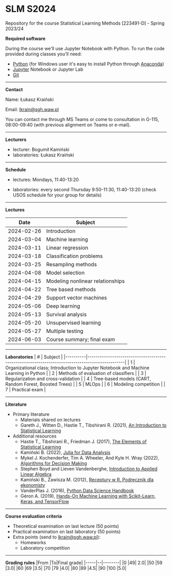 # SLM S2024
Repository for the course Statistical Learning Methods [223491-D] - Spring 2023/24

**Required software**

During the course we'll use Jupyter Notebook with Python. 
To run the code provided during classes you'll need:
* [Python](https://www.python.org/downloads/) (for Windows user it's easy to install Python through [Anaconda](https://anaconda.org/))
* [Jupyter](https://jupyter.org/install) Notebook or Jupyter Lab
* [Git](https://git-scm.com/)

---
**Contact**

Name: Łukasz Kraiński

Email: lkrain@sgh.waw.pl

You can contact me through MS Teams or come to consultation in G-115, 08:00-09:40 (with previous alignment on Teams or e-mail).

---
**Lecturers**

* lecturer: Bogumił Kamiński
* laboratories: Łukasz Kraiński

---
**Schedule**

* lectures: Mondays, 11:40-13:20

* laboratories: every second Thursday 9:50-11:30, 11:40-13:20 (check USOS schedule for your group for details)

---
**Lectures**

|     Date          |     Subject                                                                      |
|-------------------|----------------------------------------------------------------------------------|
|     2024-02-26    |     Introduction                        |
|     2024-03-04    |     Machine learning                    |
|     2024-03-11    |     Linear regression                   |
|     2024-03-18    |     Classification problems             |
|     2024-03-25    |     Resampling methods                  |
|     2024-04-08    |     Model selection                     |
|     2024-04-15    |     Modeling nonlinear relationships    |
|     2024-04-22    |     Tree based methods                  |
|     2024-04-29    |     Support vector machines             |
|     2024-05-06    |     Deep learning                       |
|     2024-05-13    |     Survival analysis                   |
|     2024-05-20    |     Unsupervised learning               |
|     2024-05-27    |     Multiple testing                    |
|     2024-06-03    |     Course summary; final exam          |

---
**Laboratories**
|     #    |     Subject                                                                                    |
|----------|------------------------------------------------------------------------------------------------|
|     1    |     Organizational class; Introduction   to Jupyter Notebook and Machine Learning in Python    |
|     2    |     Methods of evaluation of classifiers                                                       |
|     3    |     Regularization and   cross-validation                                                      |
|     4    |     Tree-based models (CART, Random   Forest, Boosted Trees)                                   |
|     5    |     MLOps                                                                                      |
|     6    |     Modeling competition                                                                       |
|     7    |     Practical exam                                                                             |

---
**Literature**

* Primary literature
  * Materials shared on lectures
  * Gareth J., Witten D., Hastie T., Tibshirani R. (2021), [An Introduction to Statistical Learning](https://hastie.su.domains/ISLP/ISLP_website.pdf)
* Additional resources
  * Hastie T., Tibshirani R., Friedman J. (2017), [The Elements of Statistical Learning](http://www-stat.stanford.edu/~tibs/ElemStatLearn/)
  * Kamiński B. (2022), [Julia for Data Analysis](https://www.manning.com/books/julia-for-data-analysis)
  * Mykel J. Kochenderfer, Tim A. Wheeler, And Kyle H. Wray (2022), [Algorithms for Decision Making](https://algorithmsbook.com/)
  * Stephen Boyd and Lieven Vandenberghe, [Introduction to Applied Linear Algebra](http://vmls-book.stanford.edu/)
  * Kamiński B., Zawisza M. (2012), [Receptury w R. Podręcznik dla ekonomisty](http://bogumilkaminski.pl/projekty/)
  * VanderPlas J. (2016), [Python Data Science Handbook](https://jakevdp.github.io/PythonDataScienceHandbook/)
  * Géron A. (2019), [Hands-On Machine Learning with Scikit-Learn, Keras, and TensorFlow](https://github.com/ageron/handson-ml2)


---
**Course evaluation criteria**

* Theoretical examination on last lecture (50 points)
* Practical examination on last laboratory (50 points)
* Extra points (send to lkrain@sgh.waw.pl):
   * Homeworks
   * Laboratory competition



---
**Grading rules**
|From |To|Final grade|
|-----|--|--------|
|0 |49| 2.0|
|50 |59 |3.0|
|60 |69 |3.5|
|70 |79 |4.0|
|80 |89 |4.5|
|90 |100 |5.0|
